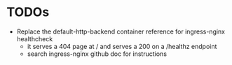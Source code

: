 # TODOs

- Replace the default-http-backend container reference for ingress-nginx healthcheck
  - it serves a 404 page at / and serves a 200 on a /healthz endpoint
  - search ingress-nginx github doc for instructions
